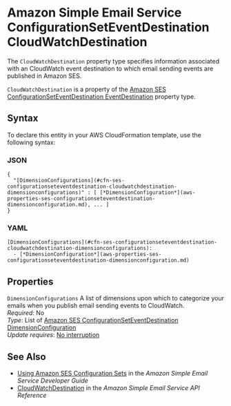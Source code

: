 # Amazon Simple Email Service ConfigurationSetEventDestination CloudWatchDestination<a name="aws-properties-ses-configurationseteventdestination-cloudwatchdestination"></a>

<a name="aws-properties-ses-configurationseteventdestination-cloudwatchdestination-description"></a>The `CloudWatchDestination` property type specifies information associated with an CloudWatch event destination to which email sending events are published in Amazon SES\.

<a name="aws-properties-ses-configurationseteventdestination-cloudwatchdestination-inheritance"></a> `CloudWatchDestination` is a property of the [Amazon SES ConfigurationSetEventDestination EventDestination](aws-properties-ses-configurationseteventdestination-eventdestination.md) property type\.

## Syntax<a name="aws-properties-ses-configurationseteventdestination-cloudwatchdestination-syntax"></a>

To declare this entity in your AWS CloudFormation template, use the following syntax:

### JSON<a name="aws-properties-ses-configurationseteventdestination-cloudwatchdestination-syntax.json"></a>

```
{
  "[DimensionConfigurations](#cfn-ses-configurationseteventdestination-cloudwatchdestination-dimensionconfigurations)" : [ [*DimensionConfiguration*](aws-properties-ses-configurationseteventdestination-dimensionconfiguration.md), ... ]
}
```

### YAML<a name="aws-properties-ses-configurationseteventdestination-cloudwatchdestination-syntax.yaml"></a>

```
[DimensionConfigurations](#cfn-ses-configurationseteventdestination-cloudwatchdestination-dimensionconfigurations): 
  - [*DimensionConfiguration*](aws-properties-ses-configurationseteventdestination-dimensionconfiguration.md)
```

## Properties<a name="aws-properties-ses-configurationseteventdestination-cloudwatchdestination-properties"></a>

`DimensionConfigurations`  <a name="cfn-ses-configurationseteventdestination-cloudwatchdestination-dimensionconfigurations"></a>
A list of dimensions upon which to categorize your emails when you publish email sending events to CloudWatch\.  
 *Required*: No  
 *Type*: List of [Amazon SES ConfigurationSetEventDestination DimensionConfiguration](aws-properties-ses-configurationseteventdestination-dimensionconfiguration.md)  
 *Update requires*: [No interruption](using-cfn-updating-stacks-update-behaviors.md#update-no-interrupt) 

## See Also<a name="aws-properties-ses-configurationseteventdestination-cloudwatchdestination-seealso"></a>
+ [Using Amazon SES Configuration Sets](url-ses-dev;using-configuration-sets.html) in the *Amazon Simple Email Service Developer Guide*
+ [CloudWatchDestination](https://docs.aws.amazon.com/ses/latest/APIReference/API_CloudWatchDestination.html) in the *Amazon Simple Email Service API Reference*